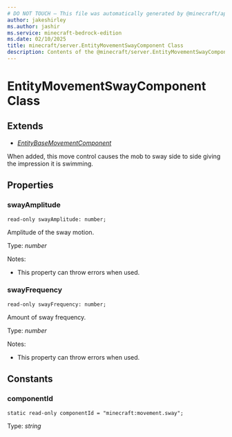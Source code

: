 ```yaml
---
# DO NOT TOUCH — This file was automatically generated by @minecraft/api-docs-generator, to report problems file an issue at https://github.com/Mojang/minecraft-scripting-libraries
author: jakeshirley
ms.author: jashir
ms.service: minecraft-bedrock-edition
ms.date: 02/10/2025
title: minecraft/server.EntityMovementSwayComponent Class
description: Contents of the @minecraft/server.EntityMovementSwayComponent class.
---
```

# EntityMovementSwayComponent Class

## Extends
- [*EntityBaseMovementComponent*](EntityBaseMovementComponent.md)

When added, this move control causes the mob to sway side to side giving the impression it is swimming.

## Properties

### **swayAmplitude**
`read-only swayAmplitude: number;`

Amplitude of the sway motion.

Type: *number*

Notes:
  - This property can throw errors when used.

### **swayFrequency**
`read-only swayFrequency: number;`

Amount of sway frequency.

Type: *number*

Notes:
  - This property can throw errors when used.

## Constants

### **componentId**
`static read-only componentId = "minecraft:movement.sway";`

Type: *string*
